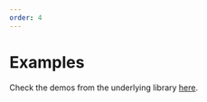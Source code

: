 ```yaml
---
order: 4
---
```


# Examples

Check the demos from the underlying library <a href="https://focus-trap.github.io/focus-trap/" target="_blank">here</a>.
